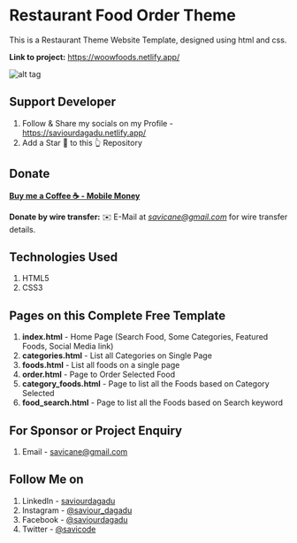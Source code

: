 # Restaurant Food Order Theme
This is a Restaurant Theme Website Template, designed using html and css.

<!-- **Access the Course Here** - 
[Responsive Web Design Course 2020](https://www.youtube.com/watch?v=VaV_Ro8jpPY) -->
**Link to project:** https://woowfoods.netlify.app/

![alt tag](https://i.postimg.cc/262P3Nv3/Screenshot-128.png)


## Support Developer
1. Follow & Share my socials on my Profile  - https://saviourdagadu.netlify.app/
2. Add a Star 🌟  to this 👆 Repository

## Donate

<!-- **[Mobile Money](+233248929076)** -->

**[Buy me a Coffee ☕️ - Mobile Money](+233248929076)**

**Donate by wire transfer:** ✉️ E-Mail at *savicane@gmail.com* for wire transfer details. 



## Technologies Used
1. HTML5
2. CSS3


## Pages on this Complete Free Template
1. **index.html** - Home Page (Search Food, Some Categories, Featured Foods, Social Media link)
2. **categories.html** - List all Categories on Single Page
3. **foods.html** - List all foods on a single page
4. **order.html** - Page to Order Selected Food
5. **category_foods.html** - Page to list all the Foods based on Category Selected
6. **food_search.html** - Page to list all the Foods based on Search keyword


## For Sponsor or Project Enquiry
1. Email - savicane@gmail.com


## Follow Me on
1. LinkedIn - [saviourdagadu](https://www.linkedin.com/in/saviour-dagadu-a675ba233/ "Saviour Dagadu on LinkedIn")
2. Instagram - [@saviour_dagadu](https://www.instagram.com/saviour_dagadu/ "Saviour Dagadu on Instagram")
3. Facebook - [@saviourdagadu](https://www.facebook.com/saviou/ "Saviour Dagadu on Facebook")
5. Twitter - [@savicode](https://twitter.com/savicode "SaviCode on Twitter")
